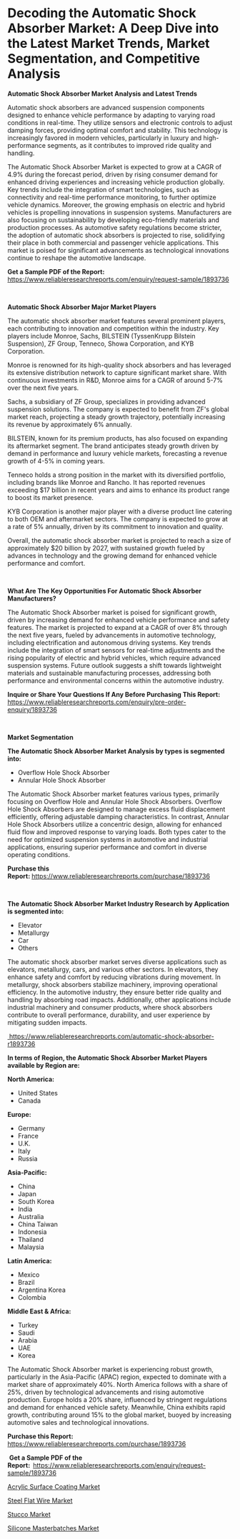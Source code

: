 <p><h1>Decoding the Automatic Shock Absorber Market: A Deep Dive into the Latest Market Trends, Market Segmentation, and Competitive Analysis</h1></p><p><strong>Automatic Shock Absorber Market Analysis and Latest Trends</strong></p>
<p><p>Automatic shock absorbers are advanced suspension components designed to enhance vehicle performance by adapting to varying road conditions in real-time. They utilize sensors and electronic controls to adjust damping forces, providing optimal comfort and stability. This technology is increasingly favored in modern vehicles, particularly in luxury and high-performance segments, as it contributes to improved ride quality and handling.</p><p>The Automatic Shock Absorber Market is expected to grow at a CAGR of 4.9% during the forecast period, driven by rising consumer demand for enhanced driving experiences and increasing vehicle production globally. Key trends include the integration of smart technologies, such as connectivity and real-time performance monitoring, to further optimize vehicle dynamics. Moreover, the growing emphasis on electric and hybrid vehicles is propelling innovations in suspension systems. Manufacturers are also focusing on sustainability by developing eco-friendly materials and production processes. As automotive safety regulations become stricter, the adoption of automatic shock absorbers is projected to rise, solidifying their place in both commercial and passenger vehicle applications. This market is poised for significant advancements as technological innovations continue to reshape the automotive landscape.</p></p>
<p><strong>Get a Sample PDF of the Report:&nbsp;</strong> <a href="https://www.reliableresearchreports.com/enquiry/request-sample/1893736?utm_campaign=2216&utm_medium=2&utm_source=Github&utm_content=ia&utm_term=28022025&utm_id=automatic-shock-absorber">https://www.reliableresearchreports.com/enquiry/request-sample/1893736</a></p>
<p>&nbsp;</p>
<p><strong>Automatic Shock Absorber Major Market Players</strong></p>
<p><p>The automatic shock absorber market features several prominent players, each contributing to innovation and competition within the industry. Key players include Monroe, Sachs, BILSTEIN (TyssenKrupp Bilstein Suspension), ZF Group, Tenneco, Showa Corporation, and KYB Corporation.</p><p>Monroe is renowned for its high-quality shock absorbers and has leveraged its extensive distribution network to capture significant market share. With continuous investments in R&D, Monroe aims for a CAGR of around 5-7% over the next five years.</p><p>Sachs, a subsidiary of ZF Group, specializes in providing advanced suspension solutions. The company is expected to benefit from ZF's global market reach, projecting a steady growth trajectory, potentially increasing its revenue by approximately 6% annually.</p><p>BILSTEIN, known for its premium products, has also focused on expanding its aftermarket segment. The brand anticipates steady growth driven by demand in performance and luxury vehicle markets, forecasting a revenue growth of 4-5% in coming years.</p><p>Tenneco holds a strong position in the market with its diversified portfolio, including brands like Monroe and Rancho. It has reported revenues exceeding $17 billion in recent years and aims to enhance its product range to boost its market presence.</p><p>KYB Corporation is another major player with a diverse product line catering to both OEM and aftermarket sectors. The company is expected to grow at a rate of 5% annually, driven by its commitment to innovation and quality.</p><p>Overall, the automatic shock absorber market is projected to reach a size of approximately $20 billion by 2027, with sustained growth fueled by advances in technology and the growing demand for enhanced vehicle performance and comfort.</p></p>
<p>&nbsp;</p>
<p><strong>What Are The Key Opportunities For Automatic Shock Absorber Manufacturers?</strong></p>
<p><p>The Automatic Shock Absorber market is poised for significant growth, driven by increasing demand for enhanced vehicle performance and safety features. The market is projected to expand at a CAGR of over 8% through the next five years, fueled by advancements in automotive technology, including electrification and autonomous driving systems. Key trends include the integration of smart sensors for real-time adjustments and the rising popularity of electric and hybrid vehicles, which require advanced suspension systems. Future outlook suggests a shift towards lightweight materials and sustainable manufacturing processes, addressing both performance and environmental concerns within the automotive industry.</p></p>
<p><strong>Inquire or Share Your Questions If Any Before Purchasing This Report:</strong> <a href="https://www.reliableresearchreports.com/enquiry/pre-order-enquiry/1893736?utm_campaign=2216&utm_medium=2&utm_source=Github&utm_content=ia&utm_term=28022025&utm_id=automatic-shock-absorber">https://www.reliableresearchreports.com/enquiry/pre-order-enquiry/1893736</a></p>
<p>&nbsp;</p>
<p><strong>Market Segmentation</strong></p>
<p><strong>The Automatic Shock Absorber Market Analysis by types is segmented into:</strong></p>
<p><ul><li>Overflow Hole Shock Absorber</li><li>Annular Hole Shock Absorber</li></ul></p>
<p><p>The Automatic Shock Absorber market features various types, primarily focusing on Overflow Hole and Annular Hole Shock Absorbers. Overflow Hole Shock Absorbers are designed to manage excess fluid displacement efficiently, offering adjustable damping characteristics. In contrast, Annular Hole Shock Absorbers utilize a concentric design, allowing for enhanced fluid flow and improved response to varying loads. Both types cater to the need for optimized suspension systems in automotive and industrial applications, ensuring superior performance and comfort in diverse operating conditions.</p></p>
<p><strong>Purchase this Report:&nbsp;</strong><a href="https://www.reliableresearchreports.com/purchase/1893736?utm_campaign=2216&utm_medium=2&utm_source=Github&utm_content=ia&utm_term=28022025&utm_id=automatic-shock-absorber">https://www.reliableresearchreports.com/purchase/1893736</a></p>
<p>&nbsp;</p>
<p><strong>The Automatic Shock Absorber Market Industry Research by Application is segmented into:</strong></p>
<p><ul><li>Elevator</li><li>Metallurgy</li><li>Car</li><li>Others</li></ul></p>
<p><p>The automatic shock absorber market serves diverse applications such as elevators, metallurgy, cars, and various other sectors. In elevators, they enhance safety and comfort by reducing vibrations during movement. In metallurgy, shock absorbers stabilize machinery, improving operational efficiency. In the automotive industry, they ensure better ride quality and handling by absorbing road impacts. Additionally, other applications include industrial machinery and consumer products, where shock absorbers contribute to overall performance, durability, and user experience by mitigating sudden impacts.</p></p>
<p><a href="https://www.reliableresearchreports.com/automatic-shock-absorber-r1893736?utm_campaign=2216&utm_medium=2&utm_source=Github&utm_content=ia&utm_term=28022025&utm_id=automatic-shock-absorber">&nbsp;https://www.reliableresearchreports.com/automatic-shock-absorber-r1893736</a></p>
<p><strong>In terms of Region, the Automatic Shock Absorber Market Players available by Region are:</strong></p>
<p>
    <p> <strong> North America: </strong>
        <ul>
            <li>United States</li>
            <li>Canada</li>
        </ul>
        </p> 
    <p> <strong> Europe: </strong>
        <ul>
            <li>Germany</li>
            <li>France</li>
            <li>U.K.</li>
            <li>Italy</li>
            <li>Russia</li>
        </ul>
        </p> 
    <p> <strong> Asia-Pacific: </strong>
        <ul>
            <li>China</li>
            <li>Japan</li>
            <li>South Korea</li>
            <li>India</li>
            <li>Australia</li>
            <li>China Taiwan</li>
            <li>Indonesia</li>
            <li>Thailand</li>
            <li>Malaysia</li>
        </ul>
        </p> 
    <p> <strong> Latin America: </strong>
        <ul>
            <li>Mexico</li>
            <li>Brazil</li>
            <li>Argentina Korea</li>
            <li>Colombia</li>
        </ul>
        </p> 
    <p> <strong> Middle East & Africa: </strong>
        <ul>
            <li>Turkey</li>
            <li>Saudi</li>
            <li>Arabia</li>
            <li>UAE</li>
            <li>Korea</li>
        </ul>
    </p>
    </p>
<p><p>The Automatic Shock Absorber market is experiencing robust growth, particularly in the Asia-Pacific (APAC) region, expected to dominate with a market share of approximately 40%. North America follows with a share of 25%, driven by technological advancements and rising automotive production. Europe holds a 20% share, influenced by stringent regulations and demand for enhanced vehicle safety. Meanwhile, China exhibits rapid growth, contributing around 15% to the global market, buoyed by increasing automotive sales and technological innovations.</p></p>
<p><strong>Purchase this Report: </strong><a href="https://www.reliableresearchreports.com/purchase/1893736?utm_campaign=2216&utm_medium=2&utm_source=Github&utm_content=ia&utm_term=28022025&utm_id=automatic-shock-absorber">https://www.reliableresearchreports.com/purchase/1893736</a></p>
<p>&nbsp;<strong>Get a Sample PDF of the Report:&nbsp;&nbsp;</strong><a href="https://www.reliableresearchreports.com/enquiry/request-sample/1893736?utm_campaign=2216&utm_medium=2&utm_source=Github&utm_content=ia&utm_term=28022025&utm_id=automatic-shock-absorber">https://www.reliableresearchreports.com/enquiry/request-sample/1893736</a></p>
<p><strong></strong></p>
<p><p><a href="https://github.com/lanuskarnajc/Market-Research-Report-List-1/blob/main/acrylic-surface-coating-market.md?utm_campaign=2216&utm_medium=2&utm_source=Github&utm_content=ia&utm_term=28022025&utm_id=automatic-shock-absorber">Acrylic Surface Coating Market</a></p><p><a href="https://github.com/ziwersekos/Market-Research-Report-List-1/blob/main/steel-flat-wire-market.md?utm_campaign=2216&utm_medium=2&utm_source=Github&utm_content=ia&utm_term=28022025&utm_id=automatic-shock-absorber">Steel Flat Wire Market</a></p><p><a href="https://github.com/shirlantosx7/Market-Research-Report-List-1/blob/main/stucco-market.md?utm_campaign=2216&utm_medium=2&utm_source=Github&utm_content=ia&utm_term=28022025&utm_id=automatic-shock-absorber">Stucco Market</a></p><p><a href="https://github.com/styeslobann2/Market-Research-Report-List-1/blob/main/silicone-masterbatches-market.md?utm_campaign=2216&utm_medium=2&utm_source=Github&utm_content=ia&utm_term=28022025&utm_id=automatic-shock-absorber">Silicone Masterbatches Market</a></p></p>